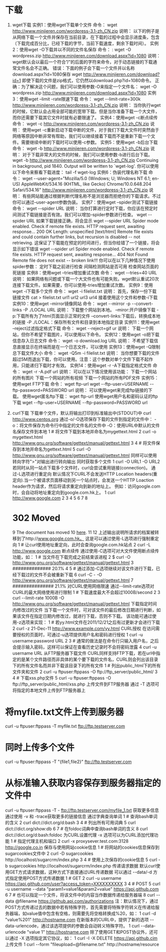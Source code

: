 # 下载

1. wget下载
实例1：使用wget下载单个文件
命令：
wget http://www.minjieren.com/wordpress-3.1-zh_CN.zip
说明：
以下的例子是从网络下载一个文件并保存在当前目录，在下载的过程中会显示进度条，包含（下载完成百分比，已经下载的字节，当前下载速度，剩余下载时间）。
实例2：使用wget -O下载并以不同的文件名保存
命令：
: wget -O wordpress.zip http://www.minjieren.com/download.aspx?id=1080
说明：
wget默认会以最后一个符合”/”的后面的字符来命令，对于动态链接的下载通常文件名会不正确。
错误：下面的例子会下载一个文件并以名称download.aspx?id=1080保存
wget http://www.minjieren.com/download?id=1
即使下载的文件是zip格式，它仍然以download.php?id=1080命令。
正确：为了解决这个问题，我们可以使用参数-O来指定一个文件名：
wget -O wordpress.zip http://www.minjieren.com/download.aspx?id=1080
实例3：使用wget –limit -rate限速下载
命令：
wget --limit-rate=300k http://www.minjieren.com/wordpress-3.1-zh_CN.zip
说明：
当你执行wget的时候，它默认会占用全部可能的宽带下载。但是当你准备下载一个大文件，而你还需要下载其它文件时就有必要限速了。
实例4：使用wget -c断点续传
命令：
wget -c http://www.minjieren.com/wordpress-3.1-zh_CN.zip
说明：
使用wget -c重新启动下载中断的文件，对于我们下载大文件时突然由于网络等原因中断非常有帮助，我们可以继续接着下载而不是重新下载一个文件。需要继续中断的下载时可以使用-c参数。
实例5：使用wget -b后台下载
命令：
wget -b http://www.minjieren.com/wordpress-3.1-zh_CN.zip
说明：
对于下载非常大的文件的时候，我们可以使用参数-b进行后台下载。
wget -b http://www.minjieren.com/wordpress-3.1-zh_CN.zip
Continuing in background, pid 1840.
Output will be written to `wget-log'.
你可以使用以下命令来察看下载进度：
tail -f wget-log
实例6：伪装代理名称下载
命令：
wget --user-agent="Mozilla/5.0 (Windows; U; Windows NT 6.1; en-US) AppleWebKit/534.16 (KHTML, like Gecko) Chrome/10.0.648.204 Safari/534.16" http://www.minjieren.com/wordpress-3.1-zh_CN.zip
说明：
有些网站能通过根据判断代理名称不是浏览器而拒绝你的下载请求。不过你可以通过–user-agent参数伪装。
实例7：使用wget –spider测试下载链接
命令：
wget --spider URL
说明：
当你打算进行定时下载，你应该在预定时间测试下载链接是否有效。我们可以增加–spider参数进行检查。
wget --spider URL
如果下载链接正确，将会显示
wget --spider URL
Spider mode enabled. Check if remote file exists.
HTTP request sent, awaiting response... 200 OK
Length: unspecified [text/html]
Remote file exists and could contain further links,
but recursion is disabled -- not retrieving.
这保证了下载能在预定的时间进行，但当你给错了一个链接，将会显示如下错误
wget --spider url
Spider mode enabled. Check if remote file exists.
HTTP request sent, awaiting response... 404 Not Found
Remote file does not exist -- broken link!!!
你可以在以下几种情况下使用spider参数：
定时下载之前进行检查
间隔检测网站是否可用
检查网站页面的死链接
实例8：使用wget –tries增加重试次数
命令：
wget --tries=40 URL
说明：
如果网络有问题或下载一个大文件也有可能失败。wget默认重试20次连接下载文件。如果需要，你可以使用–tries增加重试次数。
实例9：使用wget -i下载多个文件
命令：
wget -i filelist.txt
说明：
首先，保存一份下载链接文件
cat > filelist.txt
url1
url2
url3
url4
接着使用这个文件和参数-i下载
实例10：使用wget –mirror镜像网站
命令：
wget --mirror -p --convert-links -P ./LOCAL URL
说明：
下载整个网站到本地。
–miror:开户镜像下载
-p:下载所有为了html页面显示正常的文件
–convert-links:下载后，转换成本地的链接
-P ./LOCAL：保存所有文件和目录到本地指定目录
实例11：使用wget –reject过滤指定格式下载
命令：
wget --reject=gif ur
说明：
下载一个网站，但你不希望下载图片，可以使用以下命令。
实例12：使用wget -o把下载信息存入日志文件
命令：
wget -o download.log URL
说明：
不希望下载信息直接显示在终端而是在一个日志文件，可以使用
实例13：使用wget -Q限制总下载文件大小
命令：
wget -Q5m -i filelist.txt
说明：
当你想要下载的文件超过5M而退出下载，你可以使用。注意：这个参数对单个文件下载不起作用，只能递归下载时才有效。
实例14：使用wget -r -A下载指定格式文件
命令：
wget -r -A.pdf url
说明：
可以在以下情况使用该功能：
下载一个网站的所有图片
下载一个网站的所有视频
下载一个网站的所有PDF文件
实例15：使用wget FTP下载
命令：
wget ftp-url
wget --ftp-user=USERNAME --ftp-password=PASSWORD url
说明：
可以使用wget来完成ftp链接的下载。
使用wget匿名ftp下载：
wget ftp-url
使用wget用户名和密码认证的ftp下载
wget --ftp-user=USERNAME --ftp-password=PASSWORD url

1. curl下载
下载单个文件，默认将输出打印到标准输出中(STDOUT)中
curl http://www.centos.org
通过-o/-O选项保存下载的文件到指定的文件中：
-o：将文件保存为命令行中指定的文件名的文件中
-O：使用URL中默认的文件名保存文件到本地
1 # 将文件下载到本地并命名为mygettext.html
2 curl -o mygettext.html http://www.gnu.org/software/gettext/manual/gettext.html
3 
4 # 将文件保存到本地并命名为gettext.html
5 curl -O http://www.gnu.org/software/gettext/manual/gettext.html
同样可以使用转向字符">"对输出进行转向输出
同时获取多个文件
1 curl -O URL1 -O URL2
若同时从同一站点下载多个文件时，curl会尝试重用链接(connection)。
通过-L选项进行重定向
默认情况下CURL不会发送HTTP Location headers(重定向).当一个被请求页面移动到另一个站点时，会发送一个HTTP Loaction header作为请求，然后将请求重定向到新的地址上。
例如：访问google.com时，会自动将地址重定向到google.com.hk上。
 1 curl http://www.google.com
 2 <HTML>
 3 <HEAD>
 4     <meta http-equiv="content-type" content="text/html;charset=utf-8">
 5     <TITLE>302 Moved</TITLE>
 6 </HEAD>
 7 <BODY>
 8     <H1>302 Moved</H1>
 9     The document has moved
10     <A HREF="http://www.google.com.hk/url?sa=p&amp;hl=zh-CN&amp;pref=hkredirect&amp;pval=yes&amp;q=http://www.google.com.hk/&amp;ust=1379402837567135amp;usg=AFQjCNF3o7umf3jyJpNDPuF7KTibavE4aA">here</A>.
11 </BODY>
12 </HTML>
上述输出说明所请求的档案被转移到了http://www.google.com.hk。
这是可以通过使用-L选项进行强制重定向
1 # 让curl使用地址重定向，此时会查询google.com.hk站点
2 curl -L http://www.google.com
断点续传
通过使用-C选项可对大文件使用断点续传功能，如：
1 # 当文件在下载完成之前结束该进程
2 $ curl -O http://www.gnu.org/software/gettext/manual/gettext.html
3 ##############             20.1%
4 
5 # 通过添加-C选项继续对该文件进行下载，已经下载过的文件不会被重新下载
6 curl -C - -O http://www.gnu.org/software/gettext/manual/gettext.html
7 ###############            21.1%
对CURL使用网络限速
通过--limit-rate选项对CURL的最大网络使用进行限制
1 # 下载速度最大不会超过1000B/second
2 
3 curl --limit-rate 1000B -O http://www.gnu.org/software/gettext/manual/gettext.html
下载指定时间内修改过的文件
当下载一个文件时，可对该文件的最后修改日期进行判断，如果该文件在指定日期内修改过，就进行下载，否则不下载。
该功能可通过使用-z选项来实现：
1 # 若yy.html文件在2011/12/21之后有过更新才会进行下载
2 curl -z 21-Dec-11 http://www.example.com/yy.html
CURL授权
在访问需要授权的页面时，可通过-u选项提供用户名和密码进行授权
1 curl -u username:password URL
2 
3 # 通常的做法是在命令行只输入用户名，之后会提示输入密码，这样可以保证在查看历史记录时不会将密码泄露
4 curl -u username URL
从FTP服务器下载文件
CURL同样支持FTP下载，若在url中指定的是某个文件路径而非具体的某个要下载的文件名，CURL则会列出该目录下的所有文件名而并非下载该目录下的所有文件
1 # 列出public_html下的所有文件夹和文件
2 curl -u ftpuser:ftppass -O ftp://ftp_server/public_html/
3 
4 # 下载xss.php文件
5 curl -u ftpuser:ftppass -O ftp://ftp_server/public_html/xss.php
上传文件到FTP服务器
通过 -T 选项可将指定的本地文件上传到FTP服务器上
# 将myfile.txt文件上传到服务器
curl -u ftpuser:ftppass -T myfile.txt ftp://ftp.testserver.com

# 同时上传多个文件
curl -u ftpuser:ftppass -T "{file1,file2}" ftp://ftp.testserver.com

# 从标准输入获取内容保存到服务器指定的文件中
curl -u ftpuser:ftppass -T - ftp://ftp.testserver.com/myfile_1.txt
获取更多信息
通过使用 -v 和 -trace获取更多的链接信息
通过字典查询单词
1 # 查询bash单词的含义
2 curl dict://dict.org/d:bash
3 
4 # 列出所有可用词典
5 curl dict://dict.org/show:db
6 
7 # 在foldoc词典中查询bash单词的含义
8 curl dict://dict.org/d:bash:foldoc
为CURL设置代理
-x 选项可以为CURL添加代理功能
1 # 指定代理主机和端口
2 curl -x proxysever.test.com:3128 http://google.co.in
保存与使用网站cookie信息
1 # 将网站的cookies信息保存到sugarcookies文件中
2 curl -D sugarcookies http://localhost/sugarcrm/index.php
3 
4 # 使用上次保存的cookie信息
5 curl -b sugarcookies http://localhost/sugarcrm/index.php
传递请求数据
默认curl使用GET方式请求数据，这种方式下直接通过URL传递数据
可以通过 --data/-d 方式指定使用POST方式传递数据
1 # GET
2 curl -u username https://api.github.com/user?access_token=XXXXXXXXXX
3 
4 # POST
5 curl -u username --data "param1=value1&param2=value" https://api.github.com
6 
7 # 也可以指定一个文件，将该文件中的内容当作数据传递给服务器端
8 curl --data @filename https://github.api.com/authorizations
注：默认情况下，通过POST方式传递过去的数据中若有特殊字符，首先需要将特殊字符转义在传递给服务器端，如value值中包含有空格，则需要先将空格转换成%20，如：
1 curl -d "value%201" http://hostname.com
在新版本的CURL中，提供了新的选项 --data-urlencode，通过该选项提供的参数会自动转义特殊字符。
1 curl --data-urlencode "value 1" http://hostname.com
除了使用GET和POST协议外，还可以通过 -X 选项指定其它协议，如：
1 curl -I -X DELETE https://api.github.cim
上传文件
1 curl --form "fileupload=@filename.txt" http://hostname/resource
